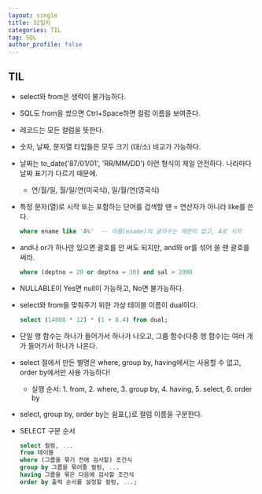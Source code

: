 ```yaml
---
layout: single
title: 32일차
categories: TIL
tag: SQL
author_profile: false
---
```


## TIL

- select와 from은 생략이 불가능하다.

- SQL도 from을 썼으면 Ctrl+Space하면 컬럼 이름을 보여준다.

- 레코드는 모든 컬럼을 뜻한다.

- 숫자, 날짜, 문자열 타입들은 모두 크기 (대/소) 비교가 가능하다.

- 날짜는 to_date('87/01/01', 'RR/MM/DD') 이런 형식이 제일 안전하다. 나라마다 날짜 표기가 다르기 때문에.
  - 연/월/일, 월/일/연(미국식), 일/월/연(영국식)

- 특정 문자(열)로 시작 또는 포함하는 단어를 검색할 땐 = 연산자가 아니라 like를 쓴다.

  ```sql
  where ename like 'A%'  -- 이름(ename)의 글자수는 제한이 없고, A로 시작
  ```

- and나 or가 하나만 있으면 괄호를 안 써도 되지만, and와 or를 섞어 쓸 땐 괄호를 써라.

  ```sql
  where (deptno = 20 or deptno = 30) and sal > 2000
  ```

- NULLABLE이 Yes면 null이 가능하고, No면 불가능하다.

- select와 from을 맞춰주기 위한 가상 테이블 이름이 dual이다.
  
  ```sql
  select (14000 * 12) * (1 + 0.4) from dual;
  ```
  
- 단일 행 함수는 하나가 들어가서 하나가 나오고, 그룹 함수(다중 행 함수)는 여러 개가 들어가서 하나가 나온다.

- select 절에서 만든 별명은 where, group by, having에서는 사용할 수 없고, order by에서만 사용 가능하다!
  - 실행 순서: 1. from, 2. where, 3. group by, 4. having, 5. select, 6. order by

- select, group by, order by는 쉼표(,)로 컬럼 이름을 구분한다.

- SELECT 구문 순서

  ```sql
  select 컬럼, ...
  from 테이블
  where (그룹을 묶기 전에 검사할) 조건식
  group by 그룹을 묶어줄 컬럼, ...
  having 그룹을 묶은 다음에 검사할 조건식
  order by 출력 순서를 설정할 컬럼, ...;
  ```
